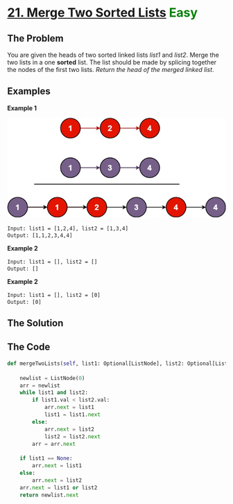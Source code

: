 # [21. Merge Two Sorted Lists](https://leetcode.com/problems/merge-two-sorted-lists/) <span style="color:green">Easy</span>

## **The Problem**
You are given the heads of two sorted linked lists *list1* and *list2*.
Merge the two lists in a one **sorted** list. The list should be made by splicing together the nodes of the first two lists.
*Return the head of the merged linked list*.

## **Examples**
**Example 1**

![exampleImg](merge_ex1.jpg)

```
Input: list1 = [1,2,4], list2 = [1,3,4]
Output: [1,1,2,3,4,4]
```

**Example 2**
```
Input: list1 = [], list2 = []
Output: []
```

**Example 2**
```
Input: list1 = [], list2 = [0]
Output: [0]
```

## **The Solution**


## **The Code**

```python
def mergeTwoLists(self, list1: Optional[ListNode], list2: Optional[ListNode]) -> Optional[ListNode]:
        
    newlist = ListNode(0)
    arr = newlist
    while list1 and list2:
        if list1.val < list2.val:
            arr.next = list1
            list1 = list1.next
        else:
            arr.next = list2
            list2 = list2.next
        arr = arr.next
        
    if list1 == None:
        arr.next = list1
    else:
        arr.next = list2
    arr.next = list1 or list2
    return newlist.next
```